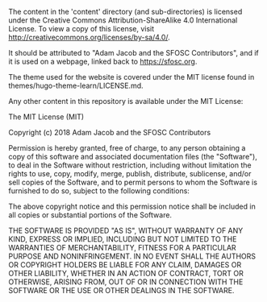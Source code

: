 The content in the 'content' directory (and sub-directories) is licensed under
the Creative Commons Attribution-ShareAlike 4.0 International License. To view
a copy of this license, visit http://creativecommons.org/licenses/by-sa/4.0/.

It should be attributed to "Adam Jacob and the SFOSC Contributors", and if it is used
on a webpage, linked back to https://sfosc.org.

The theme used for the website is covered under the MIT license found in
themes/hugo-theme-learn/LICENSE.md.

Any other content in this repository is available under the MIT License:

The MIT License (MIT)

Copyright (c) 2018 Adam Jacob and the SFOSC Contributors

Permission is hereby granted, free of charge, to any person obtaining a copy of
this software and associated documentation files (the "Software"), to deal in
the Software without restriction, including without limitation the rights to
use, copy, modify, merge, publish, distribute, sublicense, and/or sell copies of
the Software, and to permit persons to whom the Software is furnished to do so,
subject to the following conditions:

The above copyright notice and this permission notice shall be included in all
copies or substantial portions of the Software.

THE SOFTWARE IS PROVIDED "AS IS", WITHOUT WARRANTY OF ANY KIND, EXPRESS OR
IMPLIED, INCLUDING BUT NOT LIMITED TO THE WARRANTIES OF MERCHANTABILITY, FITNESS
FOR A PARTICULAR PURPOSE AND NONINFRINGEMENT. IN NO EVENT SHALL THE AUTHORS OR
COPYRIGHT HOLDERS BE LIABLE FOR ANY CLAIM, DAMAGES OR OTHER LIABILITY, WHETHER
IN AN ACTION OF CONTRACT, TORT OR OTHERWISE, ARISING FROM, OUT OF OR IN
CONNECTION WITH THE SOFTWARE OR THE USE OR OTHER DEALINGS IN THE SOFTWARE.

